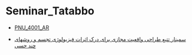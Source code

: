 # Seminar_Tatabbo
- [PNU_4001_AR](https://github.com/akbar-hamidi/PNU_4001_AR)

- [سمینار تتبع  طراحی واقعیت مجازی برای درک اثرات فیزیولوژی تجسم و روشهای چند حسی ](https://github.com/akbar-hamidi/Seminar_Tatabbo/blob/main/Seminar_TaTaBo_akbar_hamidi.pdf)
